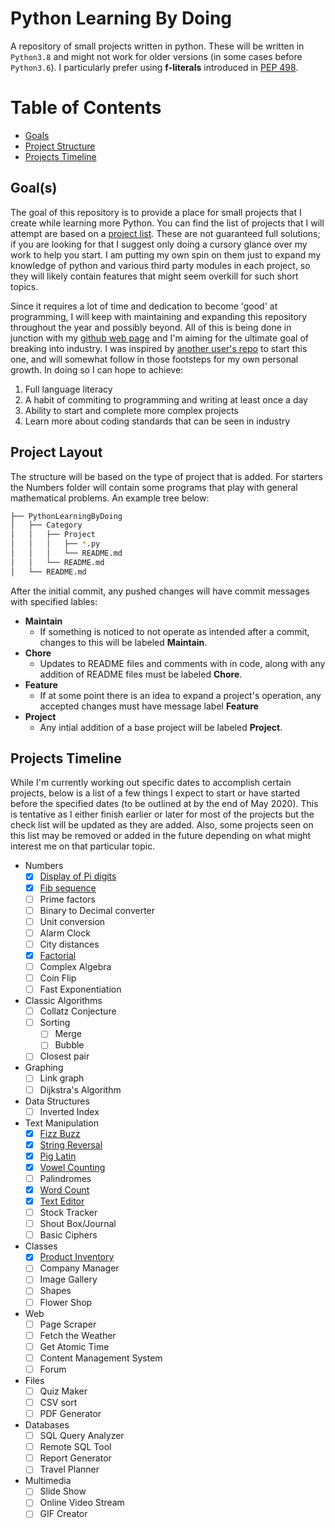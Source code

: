 # Python Learning By Doing

A repository of small projects written in python. These will be written in `Python3.8` and might not work for older versions (in some cases before `Python3.6`). I particularly  prefer using **f-literals** introduced in [PEP 498](https://www.python.org/dev/peps/pep-0498/). 

# Table of Contents

* [Goals](#Goals)
* [Project Structure](#Project-Layout)
* [Projects Timeline](#Projects-Timeline)

## Goal(s)

The goal of this repository is to provide a place for small projects that I create while learning more Python. You can find the list of projects that I will attempt are based on a [project list](https://github.com/karan/Projects). These are not guaranteed full solutions; if you are looking for that I suggest only doing a cursory glance over my work to help you start. I am putting my own spin on them just to expand my knowledge of python and various third party modules in each project, so they will likely contain features that might seem overkill for such short topics.

Since it requires a lot of time and dedication to become 'good' at programming, I will keep with maintaining and expanding this repository throughout the year and possibly beyond. All of this is being done in junction with my [github web page](https://github.com/Dulatr/dulatr.github.io) and I'm aiming for the ultimate goal of breaking into industry. I was inspired by [another user's repo](https://github.com/udohsolomon/My_python_deliberate_practice) to start this one, and will somewhat follow in those footsteps for my own personal growth. In doing so I can hope to achieve:

1. Full language literacy
2. A habit of commiting to programming and writing at least once a day
3. Ability to start and complete more complex projects
4. Learn more about coding standards that can be seen in industry

## Project Layout

The structure will be based on the type of project that is added. For starters the Numbers folder will contain some programs that play with general mathematical problems. An example tree below:

```bash
├── PythonLearningByDoing
│   ├── Category
│   │   ├── Project 
│   │   │   ├── *.py
│   │   │   └── README.md
│   │   └── README.md
│   └── README.md
```
After the initial commit, any pushed changes will have commit messages with specified lables:

* **Maintain**
    - If something is noticed to not operate as intended after a commit, changes to this will be labeled **Maintain**. 
* **Chore**
    - Updates to README files and comments with in code, along with any addition of README files must be labeled **Chore**.
* **Feature**
    - If at some point there is an idea to expand a project's operation, any accepted changes must have message label **Feature**
* **Project**
    - Any intial addition of a base project will be labeled **Project**. 

## Projects Timeline

While I'm currently working out specific dates to accomplish certain projects, below is a list of a few things I expect to start or have started before the specified dates (to be outlined at by the end of May 2020). This is tentative as I either finish earlier or later for most of the projects but the check list will be updated as they are added. Also, some projects seen on this list may be removed or added in the future depending on what might interest me on that particular topic.

* Numbers
    - [x] [Display of Pi digits](/Numbers/DigitsOfPi/)
    - [X] [Fib sequence](/Numbers/FibonnaciSequence)
    - [ ] Prime factors
    - [ ] Binary to Decimal converter
    - [ ] Unit conversion
    - [ ] Alarm Clock
    - [ ] City distances
    - [x] [Factorial](/Numbers/Factorial)
    - [ ] Complex Algebra
    - [ ] Coin Flip
    - [ ] Fast Exponentiation
* Classic Algorithms
    - [ ] Collatz Conjecture
    - [ ] Sorting
        - [ ] Merge
        - [ ] Bubble
    - [ ] Closest pair
* Graphing
    - [ ] Link graph
    - [ ] Dijkstra's Algorithm
* Data Structures
    - [ ] Inverted Index
* Text Manipulation
    - [x] [Fizz Buzz](/Text/FizzBuzz)
    - [x] [String Reversal](/Text/StringReverse)
    - [x] [Pig Latin](/Text/PigLatin)
    - [x] [Vowel Counting](/Text/WordCount)
    - [ ] Palindromes
    - [x] [Word Count](/Text/WordCount)
    - [x] [Text Editor](/Text/FizzEditor)
    - [ ] Stock Tracker
    - [ ] Shout Box/Journal
    - [ ] Basic Ciphers
* Classes
    - [x] [Product Inventory](/Classes/InventoryProduct)
    - [ ] Company Manager
    - [ ] Image Gallery
    - [ ] Shapes
    - [ ] Flower Shop
* Web 
    - [ ] Page Scraper
    - [ ] Fetch the Weather
    - [ ] Get Atomic Time
    - [ ] Content Management System
    - [ ] Forum
* Files
    - [ ] Quiz Maker
    - [ ] CSV sort
    - [ ] PDF Generator
* Databases
    - [ ] SQL Query Analyzer
    - [ ] Remote SQL Tool
    - [ ] Report Generator
    - [ ] Travel Planner
* Multimedia 
    - [ ] Slide Show
    - [ ] Online Video Stream
    - [ ] GIF Creator